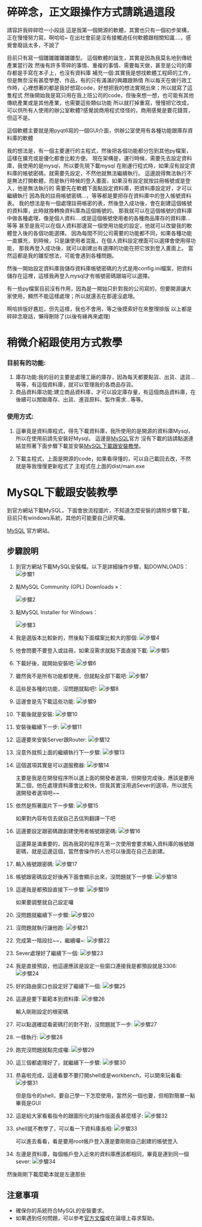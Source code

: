 # 碎碎念，正文跟操作方式請跳過這段
請容許我碎碎唸一小段話
這是我第一個開源的軟體，其實也只有一個初步架構，正在慢慢努力寫，啊哈哈~
在出社會前是沒有接觸過任何軟體跟相關知識....，感覺會廢話太多，不說了

目前只有寫一個雛雛雛雛雛雛型。
這個軟體的誕生，其實是因為我莫名地到傳統產業當行政
然後有許多零碎的事情、重複的事情、需要每天做，甚至是公司的庫存都是手寫在本子上，也沒有資料庫
補充一個:其實我是想找軟體工程師的工作，但是無奈沒有甚麼學歷、作品，有的只有滿滿的興趣跟熱情
所以每天在做行政工作時，心裡想著的都是我好想寫code，好想把我的想法實現出來；所以就寫了這隻程式
然後開始我是寫只用在我上班公司的code，但後來想一想，也可能有其他傳統產業或是其他產業，也需要這些類似功能
所以就打掉重寫，慢慢把它改成，可以供所有人使用的辦公室軟體?感覺說商用程式怪怪的，商用感覺是要花錢買，但這不是。

這個軟體主要就是用pyqt6寫的一個GUI介面，供辦公室使用有各種功能跟庫存資料庫的軟體

我的想法是，有一個主要運行的主程式，然後把各個功能都分包到其他py檔案，這樣在擴充或是優化都會比較方便。
現在架構是，運行時候，需要先去設定資料庫，我使用的是mysql，所以要先現下載mysql
在剛運行程式時，如果沒有設定資料庫的帳號密碼，就需要先設定，不然他就無法繼續執行。
這邊說得無法執行不是無法打開軟體，而是執行時候的登入畫面，如果沒有設定就按註冊帳號或是登入，他是無法執行的
需要先在軟體下面點設定資料庫，把資料庫設定好，才可以繼續執行
因為我的註冊帳號密碼...，等等都是要把存在資料庫中的登入帳號資料表。
我的想法是有一個處理註冊帳密的表，然後登入成功後，會在創建這個帳號的資料庫，此時就換轉換資料庫為這個帳號的。
那我就可以在這個帳號的資料庫中做各種處理，像是個人資料....或是這個帳號使用者的各種商品庫存的資料庫...等等
甚至是我可以在個人資料那邊寫一個使用功能的設定，他就可以改變我的軟體登入後的各個功能選擇。
因為每間不同公司需要的功能都不同，如果各種功能一直擴充，到時候，只是讓使用者混亂，在個人資料設定裡面可以選擇會使用得功能，
那我再登入成功後，就可以創建出有選擇的功能在把它放到登入畫面上。
當然這都是我的雛型想法，可能會遇到各種問題。

然後一開始設定資料庫我儲存資料庫帳號密碼的方式是用config.ini檔案，把資料儲存在這裡，這樣我再登入mysql才有帳號密碼跟端可以選擇。

有一些py檔案目前沒有作用，因為是一開始只針對我的公司寫的，但要開源讓大家使用，顯然不能這樣處理；所以就還丟在那邊沒處理。


啊哈排版好尷尬，但先這樣，我也不會用，等之後摸索好在來整理排版
以上都是碎碎念廢話，懶得刪除了(以後有緣再來處理)

# 稍微介紹跟使用方式教學
### 目前有的功能:  
1. 庫存功能:我的目的主要是處理工廠的庫存，因為每天都要點貨、出貨、退貨...等等，有這個資料庫，就可以管理我的各商品存貨。
2. 商品資料庫功能:建立商品資料庫，才可以設定庫存量，有這個商品資料庫，在後續可以關聯庫存、出貨、進貨原料、製作需求...等等。

### 使用方式:  
1. 這畢竟是資料庫程式，得先下載資料庫，我所使用的是開源的資料庫Mysql，所以在使用前請先安裝好Mysql。
   這邊是<a href="https://www.mysql.com/" target="blank">MySQL</a>官方
   沒有下載的話請點選連結並照著下面步驟下載並安裝<a href="#mysql下載跟安裝教學">MySQL下載跟安裝教學</a>。

2. 下載主程式，上面是開源的code，如果看得懂的，可以自己載回去改，不然就是等我慢慢更新程式了
   主程式在上面的dist/main.exe

# MySQL下載跟安裝教學
到官方網站下載MySQL，下面會放流程圖片，不知道怎麼安裝的請照步驟下載，目前只有windows系統，其他的可能要自己研究囉。
  
[MySQL](https://www.mysql.com/) 官方網站。

## 步驟說明

1. 到官方網站下載MySQL安裝檔。以下是詳細操作步驟，點DOWNLOADS：
   ![步驟1](https://github.com/williamkai/Pyqt6_office_project/blob/main/github_readme_jpg/mysql_1.jpg)
   
2. 點MySQL Community (GPL) Downloads »：
   
   ![步驟2](https://github.com/williamkai/Pyqt6_office_project/blob/main/github_readme_jpg/mysql_2.jpg)
   

3. 點MySQL Installer for Windows：
   
   ![步驟3](https://github.com/williamkai/Pyqt6_office_project/blob/main/github_readme_jpg/mysql_3.jpg)
   

4. 我是選版本比較新的，然後點下面檔案比較大的那個: ![步驟4](https://github.com/williamkai/Pyqt6_office_project/blob/main/github_readme_jpg/mysql_4.jpg)
   
   

5. 他會問要不要登入或註冊，如果沒需求就點下面直接下載: ![步驟5](https://github.com/williamkai/Pyqt6_office_project/blob/main/github_readme_jpg/mysql_5.jpg)
   

6. 下載好後，就開始安裝吧: ![步驟6](https://github.com/williamkai/Pyqt6_office_project/blob/main/github_readme_jpg/mysql_6.jpg)
   

7. 雖然我不是所有功能都使用，但就點全部下載吧: ![步驟7](https://github.com/williamkai/Pyqt6_office_project/blob/main/github_readme_jpg/mysql_7.jpg)
   

8. 這些是各種的功能，沒問題就點吧!: ![步驟8](https://github.com/williamkai/Pyqt6_office_project/blob/main/github_readme_jpg/mysql_8.jpg)
   

9. 這邊會是先下載這些功能: ![步驟9](https://github.com/williamkai/Pyqt6_office_project/blob/main/github_readme_jpg/mysql_9.jpg)
   

10. 下載後就是安裝: ![步驟10](https://github.com/williamkai/Pyqt6_office_project/blob/main/github_readme_jpg/mysql_10.jpg)
    

11. 安裝後繼續下一步: ![步驟11](https://github.com/williamkai/Pyqt6_office_project/blob/main/github_readme_jpg/mysql_11.jpg)
    

12. 這邊要來安裝Server跟Router: ![步驟12](https://github.com/williamkai/Pyqt6_office_project/blob/main/github_readme_jpg/mysql_12.jpg)
    

13. 沒意外就照上面的繼續執行下一步驟: ![步驟13](https://github.com/williamkai/Pyqt6_office_project/blob/main/github_readme_jpg/mysql_13.jpg)
    

14. 這個選項其實是可以選服務器: ![步驟14](https://github.com/williamkai/Pyqt6_office_project/blob/main/github_readme_jpg/mysql_14.jpg)
    
    主要是我是在開發程序所以選上面的開發者選項，但開發完成後，應該是要用第二個，他在處理資料庫會比較快，但我其實沒用過Sever的選項，所以就先選開發者選項吧~~

15. 依然是照著圖片下一步驟: ![步驟15](https://github.com/williamkai/Pyqt6_office_project/blob/main/github_readme_jpg/mysql_15.jpg)
    
    如果對內容有信去就自己去估狗翻譯一下吧

16. 這邊要設定跟密碼跟創建使用者帳號跟密碼: ![步驟16](https://github.com/williamkai/Pyqt6_office_project/blob/main/github_readme_jpg/mysql_16.jpg)
    
    這邊算是滿重要的，因為我寫的程序在第一次使用會要求輸入資料庫的帳號跟密碼，就是這邊這個，當然會操作的人也可以後面在自己去創建。

17. 輸入帳號跟密碼: ![步驟17](https://github.com/williamkai/Pyqt6_office_project/blob/main/github_readme_jpg/mysql_17.jpg)
    

18. 帳號跟密碼設定好後再下面會顯示出來，沒問題就下一步驟: ![步驟18](https://github.com/williamkai/Pyqt6_office_project/blob/main/github_readme_jpg/mysql_18.jpg)
    

19. 這邊我是都預設直接下一步驟: ![步驟19](https://github.com/williamkai/Pyqt6_office_project/blob/main/github_readme_jpg/mysql_19.jpg)
    
    如果要調整就自己設定囉

20. 沒問題就繼續下一步驟: ![步驟20](https://github.com/williamkai/Pyqt6_office_project/blob/main/github_readme_jpg/mysql_20.jpg)
    

21. 沒問題就執行讓他跑: ![步驟21](https://github.com/williamkai/Pyqt6_office_project/blob/main/github_readme_jpg/mysql_21.jpg)
    

22. 完成第一階段拉~~，繼續囉~: ![步驟22](https://github.com/williamkai/Pyqt6_office_project/blob/main/github_readme_jpg/mysql_22.jpg)
    

23. Sever處理好了繼續下一個: ![步驟23](https://github.com/williamkai/Pyqt6_office_project/blob/main/github_readme_jpg/mysql_23.jpg)
    

24. 我是直接預設，他這邊應該是設定一些窗口連接我是都預設就是3306: ![步驟24](https://github.com/williamkai/Pyqt6_office_project/blob/main/github_readme_jpg/mysql_24.jpg)
    

25. 好的路由窗口也設定好了繼續下一個: ![步驟25](https://github.com/williamkai/Pyqt6_office_project/blob/main/github_readme_jpg/mysql_25.jpg)
    

26. 這邊是要下載範本到資料庫: ![步驟26](https://github.com/williamkai/Pyqt6_office_project/blob/main/github_readme_jpg/mysql_26.jpg)
    
    輸入剛剛設定的根密碼

27. 可以點選確認看密碼打的對不對，沒問題就下一步: ![步驟27](https://github.com/williamkai/Pyqt6_office_project/blob/main/github_readme_jpg/mysql_27.jpg)
    

28. 一樣執行: ![步驟28](https://github.com/williamkai/Pyqt6_office_project/blob/main/github_readme_jpg/mysql_28.jpg)
    

29. 跑完沒問題就點完成囉: ![步驟29](https://github.com/williamkai/Pyqt6_office_project/blob/main/github_readme_jpg/mysql_29.jpg)
    

30. 這三個都處理好了，就繼續下一步驟: ![步驟30](https://github.com/williamkai/Pyqt6_office_project/blob/main/github_readme_jpg/mysql_30.jpg)
    

31. 恭喜啦完成，這邊看要不要打開shell或是workbench，可以開來玩看看: ![步驟31](https://github.com/williamkai/Pyqt6_office_project/blob/main/github_readme_jpg/mysql_31.jpg)
    
    但是指令的shell，要自己學一下怎麼使用，當然另一個也要，但相對簡單一點畢竟是GUI

32. 這是給大家看看指令的跟圖形化的操作版面長甚麼樣子: ![步驟32](https://github.com/williamkai/Pyqt6_office_project/blob/main/github_readme_jpg/mysql_32.jpg)
    

33. shell就不教學了，可以看一下資料庫長相: ![步驟33](https://github.com/williamkai/Pyqt6_office_project/blob/main/github_readme_jpg/mysql_33.jpg)
    
    可以進去看看，看是要用root帳戶登入還是要剛剛自己創建的帳號登入

34. 左邊是資料庫，每個帳戶登入近來的資料庫應該都相同，畢竟是連到同一個sever: ![步驟34](https://github.com/williamkai/Pyqt6_office_project/blob/main/github_readme_jpg/mysql_34.jpg)
    
   然後剛剛下載麼範本就是左邊那些
## 注意事項

- 確保你的系統符合MySQL的安裝要求。
- 如果遇到任何問題，可以參考[官方文檔](https://dev.mysql.com/doc/)或在論壇上尋求幫助。

